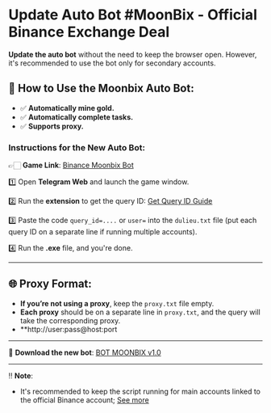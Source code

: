 # Update Auto Bot #MoonBix - Official Binance Exchange Deal
**Update the auto bot** without the need to keep the browser open. However, it's recommended to use the bot only for secondary accounts.

## 🔄 How to Use the Moonbix Auto Bot:

- ✅ **Automatically mine gold.**
- ✅ **Automatically complete tasks.**
- ✅ **Supports proxy.**

### Instructions for the New Auto Bot:

👉🏻 **Game Link**: [Binance Moonbix Bot](https://t.me/Binance_Moonbix_bot/start?startapp=ref_873400439&startApp=ref_873400439)

1️⃣ Open **Telegram Web** and launch the game window.

2️⃣ Run the **extension** to get the query ID: [Get Query ID Guide](https://t.me/trader95channel/582)

3️⃣ Paste the code `query_id=....` or `user=` into the `dulieu.txt` file (put each query ID on a separate line if running multiple accounts).

4️⃣ Run the **.exe** file, and you're done.

---

## 🌐 Proxy Format:

- **If you’re not using a proxy**, keep the `proxy.txt` file empty.
- **Each proxy** should be on a separate line in `proxy.txt`, and the query will take the corresponding proxy.
- **http://user:pass@host:port
---

📌 **Download the new bot**: [BOT MOONBIX v1.0](https://drive.google.com/file/d/1an9eDccumwhc7uGXU2PNsv7xDQJX8SsK/view?usp=sharing)

---

‼️ **Note**: 
- It's recommended to keep the script running for main accounts linked to the official Binance account; [See more](https://t.me/trader95channel/603?single)
